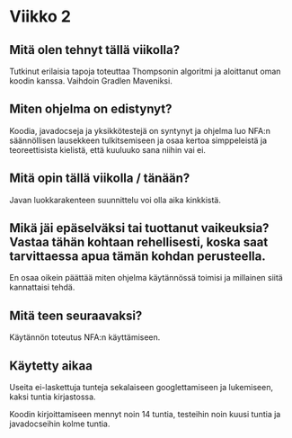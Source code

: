 # Viikko 2

## Mitä olen tehnyt tällä viikolla?

Tutkinut erilaisia tapoja toteuttaa Thompsonin algoritmi ja aloittanut oman koodin kanssa. Vaihdoin Gradlen Maveniksi.

## Miten ohjelma on edistynyt?

Koodia, javadocseja ja yksikkötestejä on syntynyt ja ohjelma luo NFA:n säännöllisen lausekkeen tulkitsemiseen ja osaa kertoa simppeleistä ja teoreettisista kielistä, että kuuluuko sana niihin vai ei.

## Mitä opin tällä viikolla / tänään?

Javan luokkarakenteen suunnittelu voi olla aika kinkkistä.

## Mikä jäi epäselväksi tai tuottanut vaikeuksia? Vastaa tähän kohtaan rehellisesti, koska saat tarvittaessa apua tämän kohdan perusteella.

En osaa oikein päättää miten ohjelma käytännössä toimisi ja millainen siitä kannattaisi tehdä. 

## Mitä teen seuraavaksi?

Käytännön toteutus NFA:n käyttämiseen.

## Käytetty aikaa

Useita ei-laskettuja tunteja sekalaiseen googlettamiseen ja lukemiseen, kaksi tuntia kirjastossa.

Koodin kirjoittamiseen mennyt noin 14 tuntia, testeihin noin kuusi tuntia ja javadocseihin kolme tuntia.
